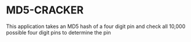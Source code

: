 # MD5-CRACKER
This application takes an MD5 hash of a four digit pin and check all 10,000 possible four digit pins to determine the pin
